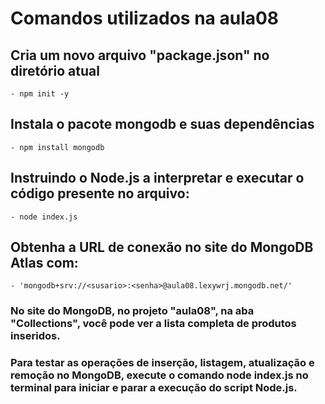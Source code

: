 # Comandos utilizados na aula08

## Cria um novo arquivo "package.json" no diretório atual

    - npm init -y

## Instala o pacote mongodb e suas dependências

    - npm install mongodb

## Instruindo o Node.js a interpretar e executar o código presente no arquivo:

    - node index.js

## Obtenha a URL de conexão no site do MongoDB Atlas com:

    - 'mongodb+srv://<susario>:<senha>@aula08.lexywrj.mongodb.net/'

### No site do MongoDB, no projeto "aula08", na aba "Collections", você pode ver a lista completa de produtos inseridos.

### Para testar as operações de inserção, listagem, atualização e remoção no MongoDB, execute o comando node index.js no terminal para iniciar e parar a execução do script Node.js.
